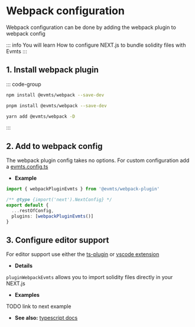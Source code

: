 # Webpack configuration

Webpack configuration can be done by adding the webpack plugin to webpack config

::: info You will learn
How to configure NEXT.js to bundle solidity files with Evmts
:::

## 1. Install webpack plugin

::: code-group

```bash [npm]
npm install @evmts/webpack --save-dev
```

```bash [pnpm]
pnpm install @evmts/webpack --save-dev
```

```bash [yarn]
yarn add @evmts/webpack -D
```

:::

## 2. Add to webpack config

The webpack plugin config takes no options.  For custom configuration add a [evmts.config.ts](../reference/modules/evmts_config.md)

- **Example**

```ts [example.ts]
import { webpackPluginEvmts } from '@evmts/webpack-plugin'

/** @type {import('next').NextConfig} */
export default {
  ...restOfConfig,
  plugins: [webpackPluginEvmts()]
}
```

## 3. Configure editor support

For editor support use either the [ts-plugin](../tutorial/typescript.md) or [vscode extension](../guides/vscode.md)

- **Details**

`pluginWebpackEvmts` allows you to import solidity files directly in your NEXT.js


- **Examples**

TODO link to next example

- **See also:** [typescript docs](../tutorial/typescript.md)

